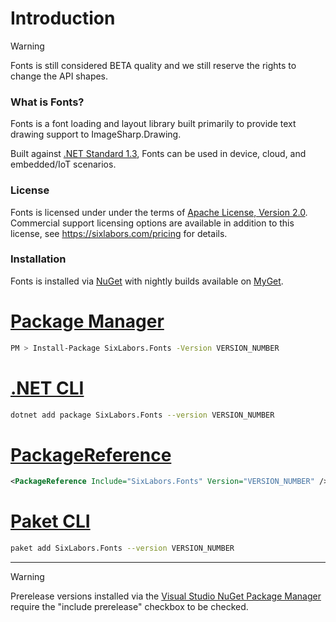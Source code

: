 # Introduction

>[!WARNING]
>Fonts is still considered BETA quality and we still reserve the rights to change the API shapes.

### What is Fonts?
Fonts is a font loading and layout library built primarily to provide text drawing support to ImageSharp.Drawing.

Built against [.NET Standard 1.3](https://docs.microsoft.com/en-us/dotnet/standard/net-standard), Fonts can be used in device, cloud, and embedded/IoT scenarios.  
  
### License  
Fonts is licensed under under the terms of [Apache License, Version 2.0](https://opensource.org/licenses/Apache-2.0). Commercial support licensing options are available in addition to this license, see https://sixlabors.com/pricing for details.
  
### Installation
  
Fonts is installed via [NuGet](https://www.nuget.org/packages/SixLabors.Fonts) with nightly builds available on [MyGet](https://www.myget.org/feed/sixlabors/package/nuget/SixLabors.Fonts).

# [Package Manager](#tab/tabid-1)

```bash
PM > Install-Package SixLabors.Fonts -Version VERSION_NUMBER
```

# [.NET CLI](#tab/tabid-2)

```bash
dotnet add package SixLabors.Fonts --version VERSION_NUMBER
```

# [PackageReference](#tab/tabid-3)

```xml
<PackageReference Include="SixLabors.Fonts" Version="VERSION_NUMBER" />
```

# [Paket CLI](#tab/tabid-4)

```bash
paket add SixLabors.Fonts --version VERSION_NUMBER
```

***

>[!WARNING]
>Prerelease versions installed via the [Visual Studio NuGet Package Manager](https://docs.microsoft.com/en-us/nuget/consume-packages/install-use-packages-visual-studio) require the "include prerelease" checkbox to be checked.
